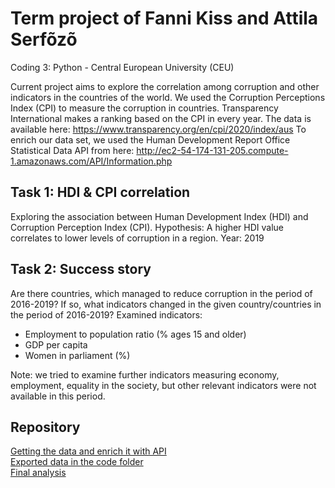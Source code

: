 # Term project of Fanni Kiss and Attila Serfõzõ
Coding 3: Python - Central European University (CEU)

Current project aims to explore the correlation among corruption and other indicators in the countries of the world. We used the Corruption Perceptions Index (CPI) to measure the corruption in countries. Transparency International makes a ranking based on the CPI in every year. The data is available here: https://www.transparency.org/en/cpi/2020/index/aus
To enrich our data set, we used the Human Development Report Office Statistical Data API from here: http://ec2-54-174-131-205.compute-1.amazonaws.com/API/Information.php

## Task 1: HDI & CPI correlation
Exploring the association between Human Development Index (HDI) and Corruption Perception Index (CPI). 
Hypothesis: A higher HDI value correlates to lower levels of corruption in a region.
Year: 2019

## Task 2: Success story
Are there countries, which managed to reduce corruption in the period of 2016-2019? If so, what indicators changed in the given country/countries in the period of 2016-2019? 
Examined indicators: 
- Employment to population ratio (% ages 15 and older)
- GDP per capita
- Women in parliament (%)

Note: we tried to examine further indicators measuring economy, employment, equality in the society, but other relevant indicators were not available in this period. 

## Repository
[Getting the data and enrich it with API](code/Term_Project_get_data.ipynb)  
[Exported data in the code folder](https://github.com/ASerfozo/CEU_Python/tree/main/code)  
[Final analysis](code/Term_Project_analysis.ipynb)  
